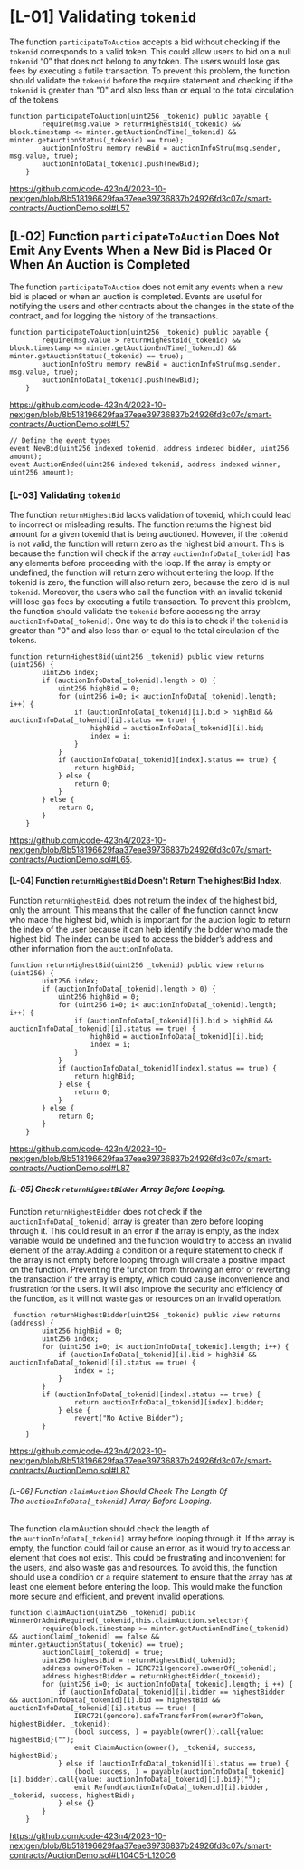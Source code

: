 
# [L-01] Validating ``tokenid``

The function ``participateToAuction`` accepts a bid without checking if the ``tokenid`` corresponds to a valid token. This could allow users to bid on a null ``tokenid`` “0” that does not belong to any token. The users would lose gas fees by executing a futile transaction. To prevent this problem, the function should validate the ``tokenid`` before the require statement and checking if the ``tokenid`` is greater than "0" and also less than or equal to the total circulation of the tokens

```
function participateToAuction(uint256 _tokenid) public payable {
        require(msg.value > returnHighestBid(_tokenid) && block.timestamp <= minter.getAuctionEndTime(_tokenid) && minter.getAuctionStatus(_tokenid) == true);
        auctionInfoStru memory newBid = auctionInfoStru(msg.sender, msg.value, true);
        auctionInfoData[_tokenid].push(newBid);
    }
```
https://github.com/code-423n4/2023-10-nextgen/blob/8b518196629faa37eae39736837b24926fd3c07c/smart-contracts/AuctionDemo.sol#L57


## [L-02] Function ``participateToAuction`` Does Not Emit Any Events When a New Bid is Placed Or When An Auction is Completed

The function ``participateToAuction`` does not emit any events when a new bid is placed or when an auction is completed. Events are useful for notifying the users and other contracts about the changes in the state of the contract, and for logging the history of the transactions.

```
function participateToAuction(uint256 _tokenid) public payable {
        require(msg.value > returnHighestBid(_tokenid) && block.timestamp <= minter.getAuctionEndTime(_tokenid) && minter.getAuctionStatus(_tokenid) == true);
        auctionInfoStru memory newBid = auctionInfoStru(msg.sender, msg.value, true);
        auctionInfoData[_tokenid].push(newBid);
    }
```
https://github.com/code-423n4/2023-10-nextgen/blob/8b518196629faa37eae39736837b24926fd3c07c/smart-contracts/AuctionDemo.sol#L57

```
// Define the event types
event NewBid(uint256 indexed tokenid, address indexed bidder, uint256 amount);
event AuctionEnded(uint256 indexed tokenid, address indexed winner, uint256 amount);
```

### [L-03] Validating ``tokenid``

The function ``returnHighestBid`` lacks validation of tokenid, which could lead to incorrect or misleading results. The function returns the highest bid amount for a given tokenid that is being auctioned. However, if the ``tokenid`` is not valid, the function will return zero as the highest bid amount. This is because the function will check if the array ``auctionInfoData[_tokenid]`` has any elements before proceeding with the loop. If the array is empty or undefined, the function will return zero without entering the loop. If the tokenid is zero, the function will also return zero, because the zero id is null ``tokenid``. Moreover, the users who call the function with an invalid tokenid will lose gas fees by executing a futile transaction. To prevent this problem, the function should validate the ``tokenid`` before accessing the array ``auctionInfoData[_tokenid]``. One way to do this is to check if the ``tokenid`` is greater than "0" and also less than or equal to the total circulation of the tokens.

```
function returnHighestBid(uint256 _tokenid) public view returns (uint256) {
        uint256 index;
        if (auctionInfoData[_tokenid].length > 0) {
            uint256 highBid = 0;
            for (uint256 i=0; i< auctionInfoData[_tokenid].length; i++) {
                if (auctionInfoData[_tokenid][i].bid > highBid && auctionInfoData[_tokenid][i].status == true) {
                    highBid = auctionInfoData[_tokenid][i].bid;
                    index = i;
                }
            }
            if (auctionInfoData[_tokenid][index].status == true) {
                return highBid;
            } else {
                return 0;
            }
        } else {
            return 0;
        }
    }
```

https://github.com/code-423n4/2023-10-nextgen/blob/8b518196629faa37eae39736837b24926fd3c07c/smart-contracts/AuctionDemo.sol#L65.


#### [L-04] Function ``returnHighestBid`` Doesn't Return The highestBid Index. 

Function ``returnHighestBid``. does not return the index of the highest bid, only the amount. This means that the caller of the function cannot know who made the highest bid, which is important for the auction logic to return the index of the user because it can help identify the bidder who made the highest bid. The index can be used to access the bidder’s address and other information from the ``auctionInfoData``. 

```
function returnHighestBid(uint256 _tokenid) public view returns (uint256) {
        uint256 index;
        if (auctionInfoData[_tokenid].length > 0) {
            uint256 highBid = 0;
            for (uint256 i=0; i< auctionInfoData[_tokenid].length; i++) {
                if (auctionInfoData[_tokenid][i].bid > highBid && auctionInfoData[_tokenid][i].status == true) {
                    highBid = auctionInfoData[_tokenid][i].bid;
                    index = i;
                }
            }
            if (auctionInfoData[_tokenid][index].status == true) {
                return highBid;
            } else {
                return 0;
            }
        } else {
            return 0;
        }
    }
```

https://github.com/code-423n4/2023-10-nextgen/blob/8b518196629faa37eae39736837b24926fd3c07c/smart-contracts/AuctionDemo.sol#L87


##### [L-05] Check ``returnHighestBidder`` Array Before Looping. 

Function ``returnHighestBidder`` does not check if the ``auctionInfoData[_tokenid]`` array is greater than zero before looping through it. This could result in an error if the array is empty, as the index variable would be undefined and the function would try to access an invalid element of the array.Adding a condition or a require statement to check if the array is not empty before looping through will create a positive impact on the function. Preventing the function from throwing an error or reverting the transaction if the array is empty, which could cause inconvenience and frustration for the users. It will also improve the security and efficiency of the function, as it will not waste gas or resources on an invalid operation. 

```
 function returnHighestBidder(uint256 _tokenid) public view returns (address) {
        uint256 highBid = 0;
        uint256 index;
        for (uint256 i=0; i< auctionInfoData[_tokenid].length; i++) {
            if (auctionInfoData[_tokenid][i].bid > highBid && auctionInfoData[_tokenid][i].status == true) {
                index = i;
            }
        }
        if (auctionInfoData[_tokenid][index].status == true) {
                return auctionInfoData[_tokenid][index].bidder;
            } else {
                revert("No Active Bidder");
        }
    }
```
https://github.com/code-423n4/2023-10-nextgen/blob/8b518196629faa37eae39736837b24926fd3c07c/smart-contracts/AuctionDemo.sol#L87

###### [L-06] Function ``claimAuction`` Should Check The Length 0f The ``auctionInfoData[_tokenid]`` Array Before Looping.

The function claimAuction should check the length of the ``auctionInfoData[_tokenid]`` array before looping through it. If the array is empty, the function could fail or cause an error, as it would try to access an element that does not exist. This could be frustrating and inconvenient for the users, and also waste gas and resources. To avoid this, the function should use a condition or a require statement to ensure that the array has at least one element before entering the loop. This would make the function more secure and efficient, and prevent invalid operations.

```
function claimAuction(uint256 _tokenid) public WinnerOrAdminRequired(_tokenid,this.claimAuction.selector){
        require(block.timestamp >= minter.getAuctionEndTime(_tokenid) && auctionClaim[_tokenid] == false && minter.getAuctionStatus(_tokenid) == true);
        auctionClaim[_tokenid] = true;
        uint256 highestBid = returnHighestBid(_tokenid);
        address ownerOfToken = IERC721(gencore).ownerOf(_tokenid);
        address highestBidder = returnHighestBidder(_tokenid);
        for (uint256 i=0; i< auctionInfoData[_tokenid].length; i ++) {
            if (auctionInfoData[_tokenid][i].bidder == highestBidder && auctionInfoData[_tokenid][i].bid == highestBid && auctionInfoData[_tokenid][i].status == true) {
                IERC721(gencore).safeTransferFrom(ownerOfToken, highestBidder, _tokenid);
                (bool success, ) = payable(owner()).call{value: highestBid}("");
                emit ClaimAuction(owner(), _tokenid, success, highestBid);
            } else if (auctionInfoData[_tokenid][i].status == true) {
                (bool success, ) = payable(auctionInfoData[_tokenid][i].bidder).call{value: auctionInfoData[_tokenid][i].bid}("");
                emit Refund(auctionInfoData[_tokenid][i].bidder, _tokenid, success, highestBid);
            } else {}
        }
    }
```
https://github.com/code-423n4/2023-10-nextgen/blob/8b518196629faa37eae39736837b24926fd3c07c/smart-contracts/AuctionDemo.sol#L104C5-L120C6

